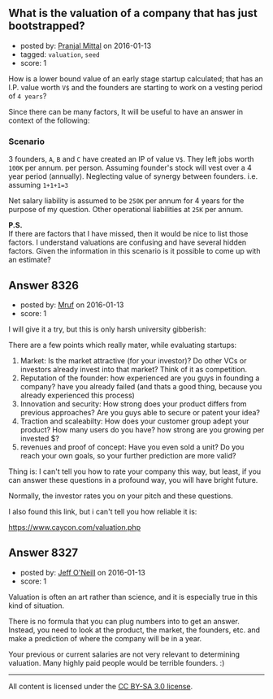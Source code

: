 ## What is the valuation of a company that has just bootstrapped?

- posted by: [Pranjal Mittal](https://stackexchange.com/users/2037179/pranjal-mittal) on 2016-01-13
- tagged: `valuation`, `seed`
- score: 1

<p>How is a lower bound value of an early stage startup calculated; that has an I.P. value worth <code>V$</code> and the founders are starting to work on a vesting period of <code>4 years</code>?</p>

<p>Since there can be many factors, It will be useful to have an answer in context of the following:</p>

<h3>Scenario</h3>

<p>3 founders, <code>A</code>, <code>B</code> and <code>C</code> have created an IP of value <code>V$</code>. They left jobs worth <code>100K</code> per annum. per person. Assuming founder's stock will vest over a 4 year period (annually). Neglecting value of synergy between founders. i.e. assuming <code>1+1+1=3</code></p>

<p>Net salary liability is assumed to be <code>250K</code> per annum for 4 years for the purpose of my question. Other operational liabilities at <code>25K</code> per annum.</p>

<p><strong>P.S.</strong><br>
If there are factors that I have missed, then it would be nice to list those factors. I understand valuations are confusing and have several hidden factors. Given the information in this scenario is it possible to come up with an estimate?</p>



## Answer 8326

- posted by: [Mruf](https://stackexchange.com/users/3246202/mruf) on 2016-01-13
- score: 1

<p>I will give it a try, but this is only harsh university gibberish:</p>

<p>There are a few points which really mater, while evaluating startups:</p>

<ol>
<li>Market: Is the market attractive (for your investor)? Do other VCs or investors already invest into that market? Think of it as competition.</li>
<li>Reputation of the founder: how experienced are you guys in founding a company? have you already failed (and thats a good thing, because you already experienced this process)</li>
<li>Innovation and security: How strong does your product differs from previous approaches? Are you guys able to secure or patent your idea?</li>
<li>Traction and scaleabilty: How does your customer group adept your product? How many users do you have? how strong are you growing per invested $?</li>
<li>revenues and proof of concept: Have you even sold a unit? Do you reach your own goals, so your further prediction are more valid?</li>
</ol>

<p>Thing is: I can't tell you how to rate your company this way, but least, if you can answer these questions in a profound way, you will have bright future.</p>

<p>Normally, the investor rates you on your pitch and these questions.</p>

<p>I also found this link, but i can't tell you how reliable it is:</p>

<p><a href="https://www.caycon.com/valuation.php" rel="nofollow">https://www.caycon.com/valuation.php</a></p>



## Answer 8327

- posted by: [Jeff O'Neill](https://stackexchange.com/users/46273/jeff-o-neill) on 2016-01-13
- score: 1

<p>Valuation is often an art rather than science, and it is especially true in this kind of situation.</p>

<p>There is no formula that you can plug numbers into to get an answer.  Instead, you need to look at the product, the market, the founders, etc. and make a prediction of where the company will be in a year.</p>

<p>Your previous or current salaries are not very relevant to determining valuation.  Many highly paid people would be terrible founders. :)</p>




---

All content is licensed under the [CC BY-SA 3.0 license](https://creativecommons.org/licenses/by-sa/3.0/).
